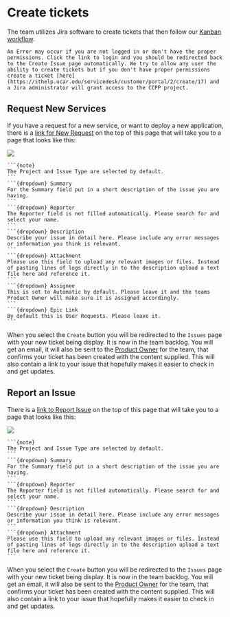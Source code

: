 # Create tickets

The team utilizes Jira software to create tickets that then follow our [Kanban workflow](https://ncar.github.io/cisl-cloud/how-to/agile.html#kanban-board). 

```{note}
An Error may occur if you are not logged in or don't have the proper permissions. Click the link to login and you should be redirected back to the Create Issue page automatically. We try to allow any user the ability to create tickets but if you don't have proper permissions create a ticket [here](https://ithelp.ucar.edu/servicedesk/customer/portal/2/create/17) and a Jira administrator will grant access to the CCPP project.  
```

## Request New Services

If you have a request for a new service, or want to deploy a new application, there is a <a href="https://jira.ucar.edu/secure/CreateIssueDetails!init.jspa?pid=18470&issuetype=10903&customfield_10281=CCPP-108">link for New Request</a> on the top of this page that will take you to a page that looks like this:

<img src="https://ncar.github.io/cisl-cloud/_static/tickets/user-request.png"/>

````{margin}
```{note}
The Project and Issue Type are selected by default.
```
```{dropdown} Summary
For the Summary field put in a short description of the issue you are having.
```
```{dropdown} Reporter
The Reporter field is not filled automatically. Please search for and select your name.
```
```{dropdown} Description
Describe your issue in detail here. Please include any error messages or information you think is relevant. 
```
```{dropdown} Attachment
Please use this field to upload any relevant images or files. Instead of pasting lines of logs directly in to the description upload a text file here and reference it. 
```
```{dropdown} Assignee
This is set to Automatic by default. Please leave it and the teams Product Owner will make sure it is assigned accordingly.  
```
```{dropdown} Epic Link
By default this is User Requests. Please leave it. 
```
````

When you select the `Create` button you will be redirected to the `Issues` page with your new ticket being display. It is now in the team backlog. You will get an email, it will also be sent to the [Product Owner](https://ncar.github.io/cisl-cloud/how-to/agile.html#via-the-agile-product-owner-po) for the team, that confirms your ticket has been created with the content supplied. This will also contain a link to your issue that hopefully makes it easier to check in and get updates. 

## Report an Issue

There is a [link to Report Issue](https://jira.ucar.edu/secure/CreateIssueDetails!init.jspa?pid=18470&issuetype=10905) on the top of this page that will take you to a page that looks like this:

<img src="https://ncar.github.io/cisl-cloud/_static/create-issue.png"/>

````{margin}
```{note}
The Project and Issue Type are selected by default.
```
```{dropdown} Summary
For the Summary field put in a short description of the issue you are having.
```
```{dropdown} Reporter
The Reporter field is not filled automatically. Please search for and select your name.
```
```{dropdown} Description
Describe your issue in detail here. Please include any error messages or information you think is relevant. 
```
```{dropdown} Attachment
Please use this field to upload any relevant images or files. Instead of pasting lines of logs directly in to the description upload a text file here and reference it. 
```
````

When you select the `Create` button you will be redirected to the `Issues` page with your new ticket being display. It is now in the team backlog. You will get an email, it will also be sent to the [Product Owner](https://ncar.github.io/cisl-cloud/how-to/agile.html#via-the-agile-product-owner-po) for the team, that confirms your ticket has been created with the content supplied. This will also contain a link to your issue that hopefully makes it easier to check in and get updates. 
